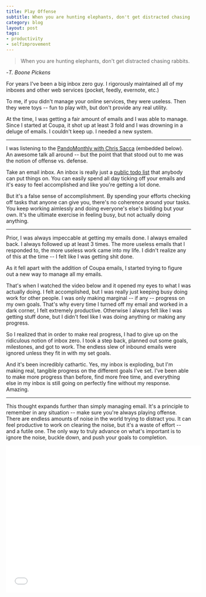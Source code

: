 ```yaml
---
title: Play Offense
subtitle: When you are hunting elephants, don't get distracted chasing rabbits. 
category: blog
layout: post
tags:
- productivity
- selfimprovement
---
```


>When you are hunting elephants, don't get distracted chasing rabbits. 

-*T. Boone Pickens*

For years I've been a big inbox zero guy. I rigorously maintained all of my inboxes and other web services (pocket, feedly, evernote, etc.)

To me, if you didn't manage your online services, they were useless. Then they were toys -- fun to play with, but don't provide any real utility.

At the time, I was getting a fair amount of emails and I was able to manage. Since I started at Coupa, it shot up at least 3 fold and I was drowning in a deluge of emails. I couldn't keep up. I needed a new system.

<hr>

I was listening to the [PandoMonthly with Chris Sacca](http://www.youtube.com/watch?v=iqUG2_cmZ6I) (embedded below). An awesome talk all around -- but the point that that stood out to me was the notion of offense vs. defense. 

Take an email inbox. An inbox is really just a [public todo list](https://twitter.com/shellen/status/228202415789334528) that anybody can put things on. You can easily spend all day ticking off your emails and it's easy to feel accomplished and like you're getting a lot done. 

But it's a false sense of accomplishment. By spending your efforts checking off tasks that anyone can give you, there's no coherence around your tasks. You keep working aimlessly and doing everyone's else's bidding but your own. It's the ultimate exercise in feeling busy, but not actually doing anything. 

<hr>

Prior, I was always impeccable at getting my emails done. I always emailed back. I always followed up at least 3 times. The more useless emails that I responded to, the more useless work came into my life. I didn't realize any of this at the time -- I felt like I was getting shit done.

As it fell apart with the addition of Coupa emails, I started trying to figure out a new way to manage all my emails.

That's when I watched the video below and it opened my eyes to what I was actually doing. I felt accomplished, but I was really just keeping busy doing work for other people. I was only making marginal -- if any -- progress on my own goals. That's why every time I turned off my email and worked in a dark corner, I felt extremely productive. Otherwise I always felt like I was getting stuff done, but I didn't feel like I was doing anything or making any progress.

So I realized that in order to make real progress, I had to give up on the ridiculous notion of inbox zero. I took a step back, planned out some goals, milestones, and got to work. The endless slew of inbound emails were ignored unless they fit in with my set goals.

And it's been incredibly cathartic. Yes, my inbox is exploding, but I'm making real, tangible progress on the different goals I've set. I've been able to make more progress than before, find more free time, and everything else in my inbox is still going on perfectly fine without my response. Amazing. 

<hr>

This thought expands further than simply managing email. It's a principle to remember in any situation -- make sure you're always playing offense. There are endless amounts of noise in the world trying to distract you. It can feel productive to work on clearing the noise, but it's a waste of effort -- and a futile one. The only way to truly advance on what's important is to ignore the noise, buckle down, and push your goals to completion.

<iframe width="532" height="400" src="//www.youtube.com/embed/iqUG2_cmZ6I" frameborder="0" allowfullscreen="allowfullscreen"> </iframe>
